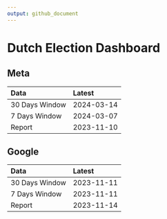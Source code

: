 ```yaml
---
output: github_document
---
```


# Dutch Election Dashboard



## Meta


|Data           |Latest     |
|:--------------|:----------|
|30 Days Window |2024-03-14 |
|7 Days Window  |2024-03-07 |
|Report         |2023-11-10 |

## Google


|Data           |Latest     |
|:--------------|:----------|
|30 Days Window |2023-11-11 |
|7 Days Window  |2023-11-11 |
|Report         |2023-11-14 |
